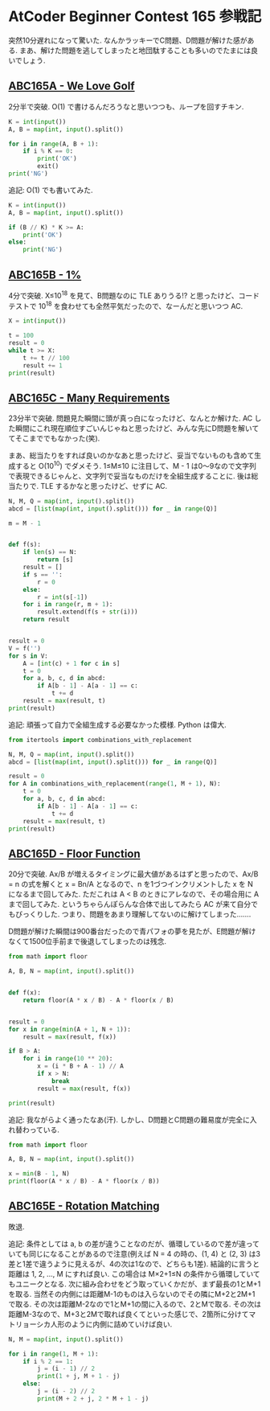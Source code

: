 # AtCoder Beginner Contest 165 参戦記

突然10分遅れになって驚いた. なんかラッキーでC問題、D問題が解けた感がある. まあ、解けた問題を逃してしまったと地団駄することも多いのでたまには良いでしょう.

## [ABC165A - We Love Golf](https://atcoder.jp/contests/abc165/tasks/abc165_a)

2分半で突破. O(1) で書けるんだろうなと思いつつも、ループを回すチキン.

```python
K = int(input())
A, B = map(int, input().split())

for i in range(A, B + 1):
    if i % K == 0:
        print('OK')
        exit()
print('NG')
```

追記: O(1) でも書いてみた.

```python
K = int(input())
A, B = map(int, input().split())

if (B // K) * K >= A:
    print('OK')
else:
    print('NG')
```

## [ABC165B - 1%](https://atcoder.jp/contests/abc165/tasks/abc165_b)

4分で突破. X≤10<sup>18</sup> を見て、B問題なのに TLE ありうる!? と思ったけど、コードテストで 10<sup>18</sup> を食わせても全然平気だったので、なーんだと思いつつ AC.

```python
X = int(input())

t = 100
result = 0
while t >= X:
    t += t // 100
    result += 1
print(result)
```

## [ABC165C - Many Requirements](https://atcoder.jp/contests/abc165/tasks/abc165_c)

23分半で突破. 問題見た瞬間に頭が真っ白になったけど、なんとか解けた. AC した瞬間にこれ現在順位すごいんじゃねと思ったけど、みんな先にD問題を解いててそこまででもなかった(笑).

まあ、総当たりをすれば良いのかなあと思ったけど、妥当でないものも含めて生成すると O(10<sup>10</sup>) でダメそう. 1≤M≤10 に注目して、M - 1 は0～9なので文字列で表現できるじゃんと、文字列で妥当なものだけを全組生成することに. 後は総当たりで. TLE するかなと思ったけど、せずに AC.

```python
N, M, Q = map(int, input().split())
abcd = [list(map(int, input().split())) for _ in range(Q)]

m = M - 1


def f(s):
    if len(s) == N:
        return [s]
    result = []
    if s == '':
        r = 0
    else:
        r = int(s[-1])
    for i in range(r, m + 1):
        result.extend(f(s + str(i)))
    return result


result = 0
V = f('')
for s in V:
    A = [int(c) + 1 for c in s]
    t = 0
    for a, b, c, d in abcd:
        if A[b - 1] - A[a - 1] == c:
            t += d
    result = max(result, t)
print(result)
```

追記: 頑張って自力で全組生成する必要なかった模様. Python は偉大.

```python
from itertools import combinations_with_replacement

N, M, Q = map(int, input().split())
abcd = [list(map(int, input().split())) for _ in range(Q)]

result = 0
for A in combinations_with_replacement(range(1, M + 1), N):
    t = 0
    for a, b, c, d in abcd:
        if A[b - 1] - A[a - 1] == c:
            t += d
    result = max(result, t)
print(result)
```

## [ABC165D - Floor Function](https://atcoder.jp/contests/abc165/tasks/abc165_d)

20分で突破. Ax/B が増えるタイミングに最大値があるはずと思ったので、Ax/B = n の式を解くと x = Bn/A となるので、n を1づつインクリメントした x を N になるまで回してみた. ただこれは A < B のときにアレなので、その場合用に A まで回してみた. というちゃらんぽらんな合体で出してみたら AC が来て自分でもびっくりした. つまり、問題をあまり理解してないのに解けてしまった…….

D問題が解けた瞬間は900番台だったので青パフォの夢を見たが、E問題が解けなくて1500位手前まで後退してしまったのは残念.

```python
from math import floor

A, B, N = map(int, input().split())


def f(x):
    return floor(A * x / B) - A * floor(x / B)


result = 0
for x in range(min(A + 1, N + 1)):
    result = max(result, f(x))

if B > A:
    for i in range(10 ** 20):
        x = (i * B + A - 1) // A
        if x > N:
            break
        result = max(result, f(x))

print(result)
```

追記: 我ながらよく通ったなあ(汗). しかし、D問題とC問題の難易度が完全に入れ替わっている.

```python
from math import floor

A, B, N = map(int, input().split())

x = min(B - 1, N)
print(floor(A * x / B) - A * floor(x / B))
```

## [ABC165E - Rotation Matching](https://atcoder.jp/contests/abc165/tasks/abc165_e)

敗退.

追記: 条件としては a, b の差が違うことなのだが、循環しているので差が違っていても同じになることがあるので注意(例えば N = 4 の時の、(1, 4) と (2, 3) は3差と1差で違うように見えるが、4の次は1なので、どちらも1差). 結論的に言うと距離は 1, 2, ..., M にすれば良い. この場合は M×2+1≤N の条件から循環していてもユニークとなる. 次に組み合わせをどう取っていくかだが、まず最長の1とM+1を取る. 当然その内側には距離M-1のものは入らないのでその隣にM+2と2M+1で取る. その次は距離M-2なので1とM+1の間に入るので、2とMで取る. その次は距離M-3なので、M+3と2Mで取れば良くてといった感じで、2箇所に分けてマトリョーシカ人形のように内側に詰めていけば良い.

```python
N, M = map(int, input().split())

for i in range(1, M + 1):
    if i % 2 == 1:
        j = (i - 1) // 2
        print(1 + j, M + 1 - j)
    else:
        j = (i - 2) // 2
        print(M + 2 + j, 2 * M + 1 - j)
```
